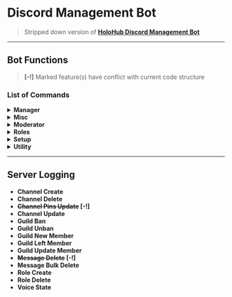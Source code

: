 # Discord Management Bot

> Stripped down version of [**HoloHub Discord Management Bot**](https://remperazkevin.github.io/holohub.github.io/)

- - -

## Bot Functions

> **[-!]** Marked feature(s) have conflict with current code structure

### List of Commands

<details>
<summary> <b>Manager</b> </summary>

|          Command Name | Command Usage                                   |             Command Description             |
| --------------------: | :---------------------------------------------- | :-----------------------------------------: |
| **Announce-everyone** | **`!hb announce-everyone [channel] [message]`** |    Send an announcement with `@everyone`    |
|     **Announce-here** | **`!hb announce-here [channel] [message]`**     |      Send an announcement with `@here`      |
|     **Announce-role** | **`!hb announce-role [channel] [message]`**     | Send an announcement with a role(s) mention |
|          **Announce** | **`!hb announce [channel] [message]`**          |            Send an announcement             |
|          **Ban-list** | **`!hb ban-list`**                              |           List all banned members           |
|         **List-mods** | **`!hb list-mods`**                             |               List moderators               |
|      **Lockdown-end** | **`!hb lockdown-end`**                          |        Unlock channel from everyone         |
|          **Lockdown** | **`!hb lockdown`**                              |         Lock channel from everyone          |
|           **Members** | **`!hb members`**                               |          List members in a role(s)          |
|              **Nuke** | **`!hb nuke`**                                  |               Nuke a channel                |
|             **Prune** | **`!hb prune [count (1 - 99)]`**                |            Bulk delete messages             |
|               **Say** | **`!hb say [channel] [message]`**               |         Make the bot say a message          |

</details>

<details>
<summary> <b>Misc</b> </summary>

|     Command Name | Command Usage                        |     Command Description     |
| ---------------: | :----------------------------------- | :-------------------------: |
|          **AFK** | **`!hb afk`**                        |    Set `[ AFK ]` status     |
| **Member-count** | **`!hb member-count`**               | Display server member count |
|  **Server-info** | **`!hb server-info`**                |  Display server properties  |
|     **Set-nick** | **`!hb set-nick [user] [nickname]`** |    Change user nickname     |
|    **User-info** | **`!hb user-info [user / author]`**  |      Display user info      |

</details>

<details>
<summary> <b>Moderator</b> </summary>

| Command Name | Command Usage                  |         Command Description          |
| -----------: | :----------------------------- | :----------------------------------: |
|      **Ban** | **`!hb ban [user] [reason]`**  |         Ban a violating user         |
|     **Jail** | **`!hb jail [user]`**          |           Put user to jail           |
|     **Kick** | **`!hb kick [user] [reason]`** |             Kick a user              |
|     **Mute** | **`!hb mute [user]`**          | Temporarily disable user permissions |
|   **Unjail** | **`!hb unjail [user]`**        |        Release user from jail        |

</details>

<details>
<summary> <b>Roles</b> </summary>

|         Command Name | Command Usage                                                  |                          Command Description                          |
| -------------------: | :------------------------------------------------------------- | :-------------------------------------------------------------------: |
|          **Add-mod** | **`!hb add-mod [role name]`**                                  |        Auto create a mod role (permissions already configured)        |
|         **Add-role** | **`!hb add-role [role name] [hexcolor] [hoist (true/false)]`** | Create a new role, with optional color and hoist(visible to everyone) |
|       **Delete-mod** | **`!hb delete-mod [role / user]`**                             |                   Delete a moderator(s) or mod role                   |
|      **Delete-role** | **`!hb delete-role [role]`**                                   |                            Delete a role'                             |
|         **Role-add** | **`!hb role-add [user] [role]`**                               |                       Add role(s) to a user(s)                        |
|         **Role-all** | **`!hb role-all [role]`**                                      |            Add/remove all users from a role (Limit 1 role)            |
|        **Role-bots** | **`!hb role-bots [role]`**                                     |         Add/remove all bots to or from a role (Limit 1 role)          |
|       **Role-color** | **`!hb role-color [role] [hexcolor]`**                         |                           Change role color                           |
|      **Role-humans** | **`!hb role-humans [role]`**                                   |         Add/remove all users to or from a role (Limit 1 role)         |
|        **Role-info** | **`!hb role-info [role]`**                                     |                     Display info of a given role                      |
| **Role-mentionable** | **`!hb role-mentionable [role]`**                              |                       Toggle mentions of a role                       |
|        **Role-move** | **`!hb role-move [old role] [new role]`**                      |            Move all users to or from a role (Limit 1 role)            |
|   **Role-removeall** | **`!hb role-removeall [role]`**                                |                      Remove all roles of a user                       |
|  **Role-visibility** | **`!hb role-visibility [role]`**                               |                      Toggle visibility of a role                      |
|             **Role** | **`!hb role [user] [role]`**                                   |                    Add/remove role(s) from a user                     |
|            **Roles** | **`!hb roles (optional search)`**                              |                     Dislay a list of server roles                     |

</details>

<details>
<summary> <b>Setup</b> </summary>

|      Command Name | Command Usage           |  Command Description  |
| ----------------: | :---------------------- | :-------------------: |
| **Arrival-setup** | **`!hb arrival-setup`** | Setup arrival channel |
| **Logging-setup** | **`!hb logging-setup`** | Setup logging channel |

</details>

<details>
<summary> <b>Utility</b> </summary>

| Command Name | Command Usage                 |        Command Description        |
| -----------: | :---------------------------- | :-------------------------------: |
|     **Help** | **`!hb help [command name]`** | Get info about a specific command |
|   **Invite** | **`!hb invite`**              |        Get bot invite link        |
|     **Ping** | **`!hb ping`**                |         Display bot ping          |
|  **Webpage** | **`!hb webpage`**             |       Get bot webpage link        |

</details>

- - -

## Server Logging

- **Channel Create**
- **Channel Delete**
- **~~Channel Pins Update~~ [-!]**
- **Channel Update**
- **Guild Ban**
- **Guild Unban**
- **Guild New Member**
- **Guild Left Member**
- **Guild Update Member**
- **~~Message Delete~~ [-!]**
- **Message Bulk Delete**
- **Role Create**
- **Role Delete**
- **Voice State**
